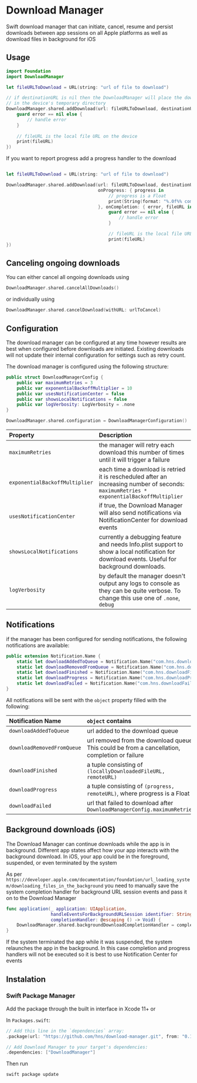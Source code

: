 # Download Manager

Swift download manager that can initiate, cancel, resume and persist downloads between app sessions on all Apple platforms as well as download files in background for iOS

## Usage

```swift
import Foundation
import DownloadManager

let fileURLToDownload = URL(string: "url of file to download")

// if destinationURL is nil then the DownloadManager will place the downloaded file 
// in the device's temporary directory
DownloadManager.shared.addDownload(url: fileURLToDownload, destinationURL: nil, onCompletion: { error, fileURL in
    guard error == nil else {
        // handle error
    }
    
    // fileURL is the local file URL on the device
    print(fileURL)
})
```

If you want to report progress add a progress handler to the download

```swift

let fileURLToDownload = URL(string: "url of file to download")

DownloadManager.shared.addDownload(url: fileURLToDownload, destinationURL: nil,
                                   onProgress: { progress in
                                       // progress is a Float
                                       print(String(format: "%.0f%% complete", progress))
                                   }, onCompletion: { error, fileURL in
                                       guard error == nil else {
                                           // handle error
                                       }

                                       // fileURL is the local file URL on the device
                                       print(fileURL)
})
```

## Canceling ongoing downloads

You can either cancel all ongoing downloads using 
```swift
DownloadManager.shared.cancelAllDownloads()
```

or individually using
```swift
DownloadManager.shared.cancelDownload(withURL: urlToCancel)
```

## Configuration

The download manager can be configured at any time however results are best when configured before downloads are initiated. Existing downloads will not update their internal configuration for settings such as retry count.

The download manager is configured using the following structure:
```swift
public struct DownloadManagerConfig {
    public var maximumRetries = 3
    public var exponentialBackoffMultiplier = 10
    public var usesNotificationCenter = false
    public var showsLocalNotifications = false
    public var logVerbosity: LogVerbosity = .none
}
```

```swift
DownloadManager.shared.configuration = DownloadManagerConfiguration()
```
| Property | Description |
| :---------- | :------------- |
`maximumRetries` | the manager will retry each download this number of times until it will trigger a failure
`exponentialBackoffMultiplier` | each time a download is retried it is rescheduled after an increasing number of seconds: `maximumRetries * exponentialBackoffMultiplier`
`usesNotificationCenter` | if true, the Download Manager will also send notifications via NotificationCenter for download events
`showsLocalNotifications` | currently a debugging feature and needs Info.plist support to show a local notification for download events. Useful for background downloads. 
`logVerbosity` | by default the manager doesn't output any logs to console as they can be quite verbose. To change this use one of `.none`, `debug` | all messages including progress, `error` - only errors are logged to console

## Notifications

if the manager has been configured for sending notifications, the following notifications are available:

```swift
public extension Notification.Name {
    static let downloadAddedToQueue = Notification.Name("com.hns.downloadAddedToQueue")
    static let downloadRemovedFromQueue = Notification.Name("com.hns.downloadRemovedFromQueue")
    static let downloadFinished = Notification.Name("com.hns.downloadFinished")
    static let downloadProgress = Notification.Name("com.hns.downloadProgress")
    static let downloadFailed = Notification.Name("com.hns.downloadFailed")
}
```

All notifications will be sent with the `object` property filled with the following:

| Notification Name | `object` contains |
| :---------- | :------------- |
`downloadAddedToQueue` | url added to the download queue
`downloadRemovedFromQueue` | url removed from the download queue. This could be from a cancellation, completion or failure
`downloadFinished` | a tuple consisting of `(locallyDownloadedFileURL, remoteURL)`
`downloadProgress` | a tuple consisting of `(progress, remoteURL)`, where progress is a Float
`downloadFailed` | url that failed to download after `DownloadManagerConfig.maximumRetries`

## Background downloads (iOS)

The Download Manager can continue downloads while the app is in background. 
Different app states affect how your app interacts with the background download. In iOS, your app could be in the foreground, suspended, or even terminated by the system

As per `https://developer.apple.com/documentation/foundation/url_loading_system/downloading_files_in_the_background` you need to manually save the system completion handler for background URL session events and pass it on to the Download Manager

```swift
func application(_ application: UIApplication,
                 handleEventsForBackgroundURLSession identifier: String,
                 completionHandler: @escaping () -> Void) {
    DownloadManager.shared.backgroundDownloadCompletionHandler = completionHandler
}
```

If the system terminated the app while it was suspended, the system relaunches the app in the background. In this case completion and progress handlers will not be executed so it is best to use Notification Center for events 


## Instalation

### Swift Package Manager

Add the package through the built in interface in Xcode 11+ or

In `Packages.swift`:
```swift
// Add this line in the `dependencies` array:
.package(url: "https://github.com/hns/download-manager.git", from: "0.1.0")

// Add Download Manager to your target's dependencies:
.dependencies: ["DownloadManager"]
```

Then run
```bash
swift package update
```
